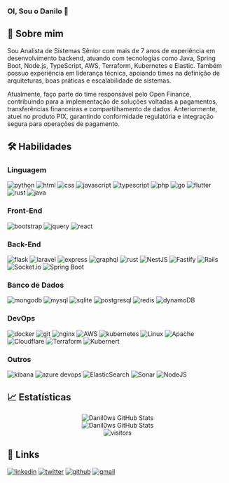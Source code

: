 ### OI, Sou o Danilo 👋

	
## 🚀 Sobre mim

Sou Analista de Sistemas Sênior com mais de 7 anos de experiência em desenvolvimento backend, atuando com tecnologias como Java, Spring Boot, Node.js, TypeScript, AWS, Terraform, Kubernetes e Elastic. Também possuo experiência em liderança técnica, apoiando times na definição de arquiteturas, boas práticas e escalabilidade de sistemas.

Atualmente, faço parte do time responsável pelo Open Finance, contribuindo para a implementação de soluções voltadas a pagamentos, transferências financeiras e compartilhamento de dados. Anteriormente, atuei no produto PIX, garantindo conformidade regulatória e integração segura para operações de pagamento.


## 🛠️ Habilidades
### Linguagem
![python](https://img.shields.io/badge/Python-3776AB?style=for-the-badge&logo=python&logoColor=white)
![html](https://img.shields.io/badge/HTML5-E34F26?style=for-the-badge&logo=html5&logoColor=white)
![css](https://img.shields.io/badge/CSS3-1572B6?style=for-the-badge&logo=css3&logoColor=white)
![javascript](https://img.shields.io/badge/JavaScript-323330?style=for-the-badge&logo=javascript&logoColor=F7DF1E)
![typescript](https://img.shields.io/badge/TypeScript-3178C6?style=for-the-badge&logo=typescript&logoColor=white)
![php](https://img.shields.io/badge/PHP-8892BF?style=for-the-badge&logo=php&logoColor=white)
![go](https://img.shields.io/badge/go-1f425f?style=for-the-badge&logo=go&logoColor=white)
![flutter](https://img.shields.io/badge/flutter-2372a3?style=for-the-badge&logo=flutter&logoColor=white)
![rust](https://img.shields.io/badge/Rust-000000?style=for-the-badge&logo=rust&logoColor=whitee)
![java](https://img.shields.io/badge/Java-ED8B00?style=for-the-badge&logo=java&logoColor=white)


### Front-End

![bootstrap](https://img.shields.io/badge/Bootstrap-563D7C?style=for-the-badge&logo=bootstrap&logoColor=white)
![jquery](https://img.shields.io/badge/jQuery-0769AD?style=for-the-badge&logo=jquery&logoColor=white)
![react]()


### Back-End
![flask](https://img.shields.io/badge/Flask-000000?style=for-the-badge&logo=flask&logoColor=white)
![laravel](https://img.shields.io/badge/Laravel-FF2D20?style=for-the-badge&logo=laravel&logoColor=white)
![express](https://img.shields.io/badge/Express.js-000000?style=for-the-badge&logo=express&logoColor=white)
![graphql](https://img.shields.io/badge/Graphql-e535ab?style=for-the-badge&logo=graphql&logoColor=white)
![rust](https://img.shields.io/badge/Rust-000000?style=for-the-badge&logo=rust&logoColor=whitee)
![NestJS](https://img.shields.io/badge/nestjs-%23E0234E.svg?style=for-the-badge&logo=nestjs&logoColor=white)
![Fastify](https://img.shields.io/badge/fastify-%23000000.svg?style=for-the-badge&logo=fastify&logoColor=white)
![Rails](https://img.shields.io/badge/rails-%23CC0000.svg?style=for-the-badge&logo=ruby-on-rails&logoColor=white)
![Socket.io](https://img.shields.io/badge/Socket.io-black?style=for-the-badge&logo=socket.io&badgeColor=010101)
![Spring Boot](https://img.shields.io/badge/Spring-6DB33F?style=for-the-badge&logo=spring&logoColor=white)

### Banco de Dados
![mongodb](https://img.shields.io/badge/MongoDB-47A248?style=for-the-badge&logo=mongodb&logoColor=white)
![mysql](https://img.shields.io/badge/MySQL-00000F?style=for-the-badge&logo=mysql&logoColor=white)
![sqlite](https://img.shields.io/badge/SQLite-07405E?style=for-the-badge&logo=sqlite&logoColor=white)
![postgresql](https://img.shields.io/badge/PostgreSQL-336791?style=for-the-badge&logo=postgresql&logoColor=white)
![redis](https://img.shields.io/badge/Redis-DD0031?style=for-the-badge&logo=redis&logoColor=white)
![dynamoDB](https://img.shields.io/badge/Amazon%20DynamoDB-4053D6?style=for-the-badge&logo=Amazon%20DynamoDB&logoColor=white)

### DevOps
![docker](https://img.shields.io/badge/Docker-2CA5E0?style=for-the-badge&logo=docker&logoColor=white)
![git](https://img.shields.io/badge/Git-F05032?style=for-the-badge&logo=git&logoColor=white)
![nginx](https://img.shields.io/badge/Nginx-009639?style=for-the-badge&logo=nginx&logoColor=white)
![AWS](https://img.shields.io/badge/AWS-%23FF9900.svg?style=for-the-badge&logo=amazon-aws&logoColor=white)
![kubernetes](https://img.shields.io/badge/kubernetes-326ce5.svg?&style=for-the-badge&logo=kubernetes&logoColor=white)
![Linux](https://img.shields.io/badge/Linux-FCC624?style=for-the-badge&logo=linux&logoColor=black)
![Apache](https://img.shields.io/badge/apache-%23D42029.svg?style=for-the-badge&logo=apache&logoColor=white)
![Cloudflare](https://img.shields.io/badge/Cloudflare-F38020?style=for-the-badge&logo=Cloudflare&logoColor=white)
![Terraform]()
![Kubernert]()

### Outros
![kibana](https://img.shields.io/badge/Kibana-005571?style=for-the-badge&logo=Kibana&logoColor=white)
![azure devops](https://img.shields.io/badge/Azure_DevOps-0078D7?style=for-the-badge&logo=azure-devops&logoColor=white)
![ElasticSearch](https://img.shields.io/badge/-ElasticSearch-005571?style=for-the-badge&logo=elasticsearch)
![Sonar](https://img.shields.io/badge/Sonar%20cloud-F3702A?style=for-the-badge&logo=sonarcloud&logoColor=white)
![NodeJS](https://img.shields.io/badge/node.js-6DA55F?style=for-the-badge&logo=node.js&logoColor=white)

## 📈 Estatísticas
<div align="center">
<img src="https://github-readme-stats.vercel.app/api?username=Danil0ws&show_icons=true&hide_border=true&show_icons=true&theme=radical" alt="Danil0ws GitHub Stats">
</div>
<div align="center">
<img src="https://github-readme-stats.vercel.app/api/top-langs/?username=Danil0ws&hide_progress=true&hide_border=true&show_icons=true&theme=radical" alt="Danil0ws GitHub Stats">
</div>
<div align="center">
<img src="https://visitor-badge.laobi.icu/badge?page_id=Danil0ws" alt="visitors">
</div>

## 🔗 Links
[![linkedin](https://img.shields.io/badge/linkedin-0a66c2?style=for-the-badge&logo=LinkeDin&logoColor=white)](https://www.linkedin.com/in/danil0ws/ "Perfil LinkeDin")
[![twitter](https://img.shields.io/badge/twitter-1da1f2?style=for-the-badge&logo=twitter&logoColor=white)](https://www.linkedin.com/in/danil0ws/ "https://twitter.com/Danil0Ws")
[![github](https://img.shields.io/badge/GitHub-000000?style=for-the-badge&logo=GitHub&logoColor=white)](https://github.com/Danil0ws)
[![gmail](https://img.shields.io/badge/Gmail-D14836?style=for-the-badge&logo=Gmail&logoColor=white)](mailto:https://github.com/Danil0ws)



<!-- 
- 🔭 Atualmente, estou trabalhando com NodeJs com TypeScript;
- 🌱 Atualmente estou aprendendo Kubernetes, OpenTelemetry, Kibana e Rust;
- 🤔 Estou procurando ajudar a comunidade e pesquisar sobre a vida e universo;
- 📫 Como chegar até mim: mydanilows@gmail.com;
 -->
